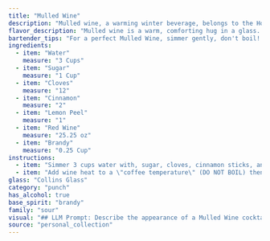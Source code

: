 ```yaml
---
title: "Mulled Wine"
description: "Mulled wine, a warming winter beverage, belongs to the Hot Cocktails family. Its origins trace back to ancient Rome, where wine was spiced with herbs and honey for medicinal and celebratory purposes. "
flavor_description: "Mulled wine is a warm, comforting hug in a glass. The sweetness of the sugar blends with the tartness of the lemon, creating a balanced base. The red wine adds a rich, fruity depth, while the cloves and cinnamon infuse a spicy, warming complexity. A touch of brandy adds a smooth, boozy kick. Overall, it's a complex, fragrant, and festive drink perfect for chilly evenings. "
bartender_tips: "For a perfect Mulled Wine, simmer gently, don't boil! This prevents the alcohol from evaporating and the flavors from becoming bitter.  Use quality red wine and brandy for a richer flavor. Add the sugar last to avoid caramelization. Strain before serving to remove spices and enjoy warm! "
ingredients:
  - item: "Water"
    measure: "3 Cups"
  - item: "Sugar"
    measure: "1 Cup"
  - item: "Cloves"
    measure: "12"
  - item: "Cinnamon"
    measure: "2"
  - item: "Lemon Peel"
    measure: "1"
  - item: "Red Wine"
    measure: "25.25 oz"
  - item: "Brandy"
    measure: "0.25 Cup"
instructions:
  - item: "Simmer 3 cups water with, sugar, cloves, cinnamon sticks, and lemon peel in a stainless steel pot for 10 minutes."
  - item: "Add wine heat to a \"coffee temperature\" (DO NOT BOIL) then add the brandy."
glass: "Collins Glass"
category: "punch"
has_alcohol: true
base_spirit: "brandy"
family: "sour"
visual: "## LLM Prompt: Describe the appearance of a Mulled Wine cocktail. Imagine a steaming mug filled with the drink. Focus on the color, clarity, and any visible ingredients. Mention the presence of steam and any floating spices or fruit peels. **Consider these aspects:*** **Color:** Is it a deep red, a lighter ruby, or something else?* **Clarity:** Is it clear, or does it have a slightly cloudy appearance?* **Steam:** Is there a plume of steam rising from the mug, and what color is it?* **Floating Ingredients:** Are there any visible cloves, cinnamon sticks, or lemon peel floating in the wine? How do they appear?**Example Output:**A steaming mug of mulled wine reveals a deep ruby red liquid, slightly clouded by the swirling spices. A plume of warm, fragrant steam rises from the surface, carrying with it the scent of cloves and cinnamon. A few plump cloves and a cinnamon stick, both softened by the heat, bob gently in the depths, while a piece of lemon peel clings to the edge of the mug, adding a touch of citrusy brightness. "
source: "personal_collection"
---
```


